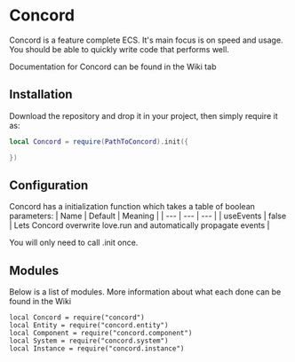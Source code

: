 # Concord

Concord is a feature complete ECS.
It's main focus is on speed and usage. You should be able to quickly write code that performs well.

Documentation for Concord can be found in the Wiki tab

## Installation
Download the repository and drop it in your project, then simply require it as:
```lua
local Concord = require(PathToConcord).init({

})
```

## Configuration
Concord has a initialization function which takes a table of boolean parameters:
| Name | Default | Meaning |
| --- | --- | --- |
| useEvents | false | Lets Concord overwrite love.run and automatically propagate events |

You will only need to call .init once. 

## Modules
Below is a list of modules.
More information about what each done can be found in the Wiki

```
local Concord = require("concord")
local Entity = require("concord.entity")
local Component = require("concord.component")
local System = require("concord.system")
local Instance = require("concord.instance")
```
